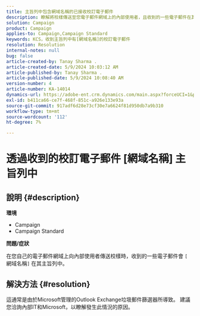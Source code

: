 ```yaml
---
title: 主旨列中包含網域名稱的已接收校訂電子郵件
description: 瞭解將校樣傳送至您電子郵件網域上的內部使用者，且收到的一些電子郵件在其主旨行中包含[網域名稱]時，應如何處理。
solution: Campaign
product: Campaign
applies-to: Campaign,Campaign Standard
keywords: KCS，收到主旨列中有[網域名稱]的校訂電子郵件
resolution: Resolution
internal-notes: null
bug: false
article-created-by: Tanay Sharma .
article-created-date: 5/9/2024 10:03:12 AM
article-published-by: Tanay Sharma .
article-published-date: 5/9/2024 10:08:40 AM
version-number: 4
article-number: KA-14014
dynamics-url: https://adobe-ent.crm.dynamics.com/main.aspx?forceUCI=1&pagetype=entityrecord&etn=knowledgearticle&id=249aca55-eb0d-ef11-9f8a-6045bd0201f5
exl-id: b411ca66-ce7f-468f-851c-a926e133e93a
source-git-commit: 917adf6d28e73cf30e7a6624f81d950db7a9b310
workflow-type: tm+mt
source-wordcount: '112'
ht-degree: 7%

---
```


# 透過收到的校訂電子郵件 [網域名稱] 主旨列中

## 說明 {#description}


<b>環境</b>

- Campaign
- Campaign Standard




<b>問題/症狀</b>

在您自己的電子郵件網域上向內部使用者傳送校樣時，收到的一些電子郵件會 `[` 網域名稱`]`  在其主旨列中。


## 解決方法 {#resolution}


這通常是由於Microsoft管理的Outlook Exchange垃圾郵件篩選器所導致。 建議您洽詢內部IT和Microsoft，以瞭解發生此情況的原因。
